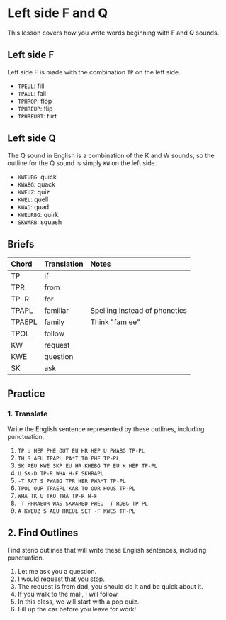 # Left side F and Q

This lesson covers how you write words beginning with F and Q sounds.

## Left side F

Left side F is made with the combination `TP` on the left side.

<Steno-Display labels="all" stroke="F" />

* `TPEUL`: fill
* `TPAUL`: fall
* `TPHROP`: flop
* `TPHREUP`: flip
* `TPHREURT`: flirt

## Left side Q

The Q sound in English is a combination of the K and W sounds, so the outline for the Q sound is simply `KW` on the left side.

<Steno-Display labels="all" stroke="Q" />

* `KWEUBG`: quick
* `KWABG`: quack
* `KWEUZ`: quiz
* `KWEL`: quell
* `KWAD`: quad
* `KWEURBG`: quirk
* `SKWARB`: squash

## Briefs

| Chord  | Translation | Notes                          |
|:-------|:------------|:-------------------------------|
| TP     | if          |                                |
| TPR    | from        |                                |
| TP-R   | for         |                                |
| TPAPL  | familiar    | Spelling instead of phonetics |
| TPAEPL | family      | Think "fam ee"                 |
| TPOL   | follow      |                                |
| KW     | request     |                                |
| KWE    | question    |                                |
| SK     | ask         |                                |

## Practice

### 1. Translate

Write the English sentence represented by these outlines, including punctuation.

1. `TP U HEP PHE OUT EU HR HEP U PWABG TP-PL`
2. `TH S AEU TPAPL PA*T TO PHE TP-PL`
3. `SK AEU KWE SKP EU HR KHEBG TP EU K HEP TP-PL`
4. `U SK-D TP-R WHA H-F SKHRAPL`
5. `-T RAT S PWABG TPR HER PWA*T TP-PL`
6. `TPOL OUR TPAEPL KAR TO OUR HOUS TP-PL`
7. `WHA TK U TKO THA TP-R H-F`
8. `-T PHRAEUR WAS SKWARBD PWEU -T ROBG TP-PL`
9. `A KWEUZ S AEU HREUL SET -F KWES TP-PL`

## 2. Find Outlines

Find steno outlines that will write these English sentences, including punctuation.

1. Let me ask you a question.
2. I would request that you stop.
3. The request is from dad, you should do it and be quick about it.
4. If you walk to the mall, I will follow.
5. In this class, we will start with a pop quiz.
6. Fill up the car before you leave for work!
